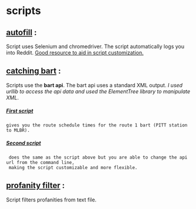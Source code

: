 # scripts

## [autofill](https://github.com/BMariscal/scripts/blob/master/auto_fill.py) :
Script uses Selenium and chromedriver. The script automatically logs you into Reddit. [Good resource to aid in script customization.](http://selenium-python.readthedocs.io/locating-elements.html)


## [catching bart](https://github.com/BMariscal/python_programming_language/tree/master/lesson_1) :

Scripts use the <b>bart api</b>. The bart api uses a standard XML output. <em>I used urllib to access the api data and used the ElementTree library to manipulate XML</em>.

 ##### [First script](https://github.com/BMariscal/python_programming_language/blob/master/lesson_1/catching_bart.py)
    gives you the route schedule times for the route 1 bart (PITT station to MLBR).

 ##### [Second script](https://github.com/BMariscal/python_programming_language/blob/master/lesson_1/cmd_catching_bart.py)
     does the same as the script above but you are able to change the api url from the command line,
     making the script customizable and more flexible.
 
 
 
 ## [profanity filter](https://github.com/BMariscal/scripts/tree/master/profanityFilter) :
 Script filters profanities from text file. 
